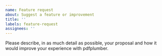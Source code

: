 ```yaml
---
name: Feature request
about: Suggest a feature or improvement
title: ''
labels: feature-request
assignees: ''
---
```


Please describe, in as much detail as possible, your proposal and how it would improve your experience with pdfplumber.
